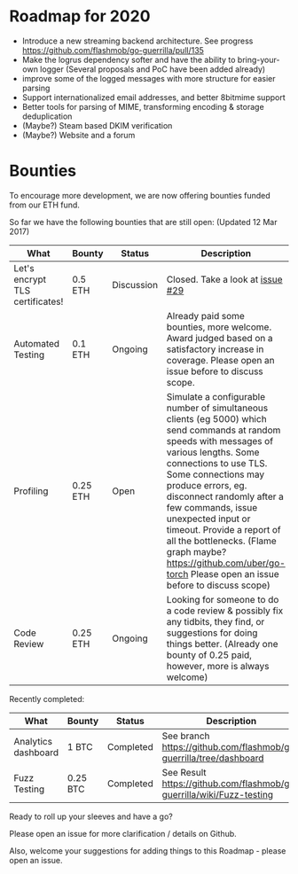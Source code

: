 Roadmap for 2020
========
- Introduce a new streaming backend architecture. See progress https://github.com/flashmob/go-guerrilla/pull/135
- Make the logrus dependency softer and have the ability to bring-your-own logger (Several proposals and PoC have been added already)
- improve some of the logged messages with more structure for easier parsing
- Support internationalized email addresses, and better 8bitmime support
- Better tools for parsing of MIME, transforming encoding & storage deduplication
- (Maybe?) Steam based DKIM verification
- (Maybe?) Website and a forum


Bounties
===========

To encourage more development, we are now offering bounties 
funded from our ETH fund.

So far we have the following bounties that are still open:
(Updated 12 Mar 2017)

| What   | Bounty | Status | Description |
|--------|--------|--------|-------------|
|Let's encrypt TLS certificates!|0.5 ETH| Discussion | Closed. Take a look at [issue #29](https://github.com/flashmob/go-guerrilla/issues/29)
|Automated Testing| 0.1 ETH | Ongoing | Already paid some bounties, more welcome. Award judged based on a satisfactory increase in coverage. Please open an issue before to discuss scope.                                     
|Profiling| 0.25 ETH | Open | Simulate a configurable number of simultaneous clients  (eg 5000) which send commands at random speeds with messages of various lengths. Some connections to use TLS. Some connections may produce errors, eg. disconnect randomly after a few commands, issue unexpected input or timeout. Provide a report of all the bottlenecks. (Flame graph maybe? https://github.com/uber/go-torch Please open an issue before to discuss scope)
|Code Review | 0.25 ETH | Ongoing | Looking for someone to do a code review & possibly fix any tidbits, they find, or suggestions for doing things better. (Already one bounty of 0.25 paid, however, more is always welcome)

Recently completed:


| What   | Bounty | Status | Description |
|--------|--------|--------|-------------|
|Analytics dashboard| 1 BTC | Completed | See branch https://github.com/flashmob/go-guerrilla/tree/dashboard
|Fuzz Testing | 0.25 BTC | Completed | See Result https://github.com/flashmob/go-guerrilla/wiki/Fuzz-testing

Ready to roll up your sleeves and have a go?

Please open an issue for more clarification / details on Github.

Also, welcome your suggestions for adding things to this Roadmap - please open an issue.

